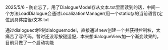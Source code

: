 2025/5/6 - 防止忘了，用了DialogueModel存从文本.txt里面读到的话，中间一个方法LoadDialogue会通过LocalizationManager(用一个static存的当前语言)定位到具体路径/文本.txt

通过dialoguectl控制dialoguemodel，直接通过new创建一个并获得控制权，太痛苦了写代码，暂时还没写按键适配，本来想dialogueView加一个渐变效果的，目前只做了一个启动功能

